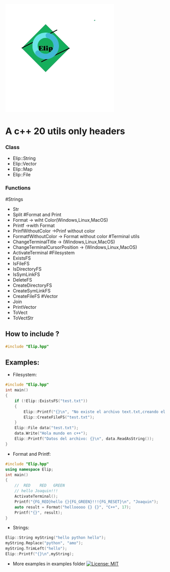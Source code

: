 ![](Elip.png)
# A c++ 20 utils only headers
### Class
- Elip::String
- Elip::Vector
- Elip::Map
- Elip::File
### Functions
#Strings
- Str
- Split
#Format and Print
- Format -> wiht Color(Windows,Linux,MacOS)
- Printf ->with Format
- PrinfWithoutColor ->Prinf without color
- FormatfWithoutColor -> Format without color
#Terminal utils
- ChangeTerminalTitle -> (Windows,Linux,MacOS)
- ChangeTerminalCursorPosition -> (Windows,Linux,MacOS)
- ActivateTerminal
#Filesystem
- ExistsFS
- IsFileFS
- IsDirectoryFS
- IsSymLinkFS
- DeleteFS
- CreateDirectoryFS
- CreateSymLinkFS
- CreateFileFS
#Vector
- Join
- PrintVector
- ToVect
- ToVectStr
## How to include ?
```cpp
#include "Elip.hpp"
```

## Examples:
- Filesystem:
```cpp
#include "Elip.hpp"
int main()
{
    if (!Elip::ExistsFS("test.txt"))
    {
        Elip::Printf("{}\n", "No existe el archivo text.txt,creando el archivo");
        Elip::CreateFileFS("test.txt");
    }
    Elip::File data("test.txt");
    data.Write("Hola mundo en c++");
    Elip::Printf("Datos del archivo: {}\n", data.ReadAsString());
}
```
- Format and Printf:
```cpp
#include "Elip.hpp"
using namespace Elip;
int main()
{
    //  RED    RED   GREEN
    // hello Joaquin!!!
    ActivateTerminal();
    Printf("{FG_RED}hello {}{FG_GREEN}!!!{FG_RESET}\n", "Joaquin");
    auto result = Format("hellooooo {} {}", "C++", 17);
    Printf("{}", result);
}
```
- Strings:
```cpp
Elip::String myString("hello python hello");
myString.Replace("python", "amo");
myString.TrimLeft("hello");
Elip::Printf("{}\n",myString);
```
- More examples in examples folder
[![License: MIT](https://img.shields.io/badge/License-MIT-yellow.svg)](https://opensource.org/licenses/MIT)
